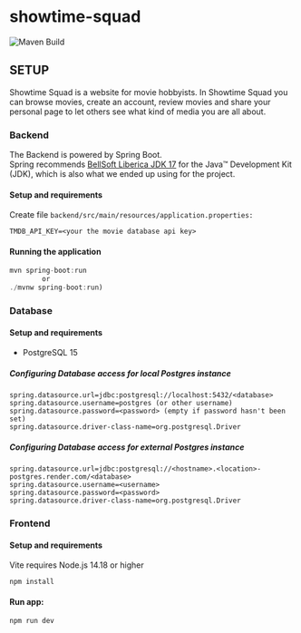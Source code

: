 # showtime-squad

![Maven Build](https://github.com/tvt22-3/showtime-squad/actions/workflows/backend-tests.yaml/badge.svg)

## SETUP

Showtime Squad is a website for movie hobbyists. In Showtime Squad 
you can browse movies, create an account, review movies and share
your personal page to let others see what kind of media you are
all about. 


### Backend

The Backend is powered by Spring Boot. <br>
Spring recommends [BellSoft Liberica JDK 17](https://bell-sw.com/pages/downloads/#jdk-17-lts)
for the Java™ Development Kit (JDK), which is also what we ended
up using for the project.

#### Setup and requirements

Create file ```backend/src/main/resources/application.properties:```

```
TMDB_API_KEY=<your the movie database api key>
```

#### Running the application

``` java
mvn spring-boot:run
        or
./mvnw spring-boot:run)
```

### Database

#### Setup and requirements

- PostgreSQL 15

##### Configuring Database access for local Postgres instance

```
spring.datasource.url=jdbc:postgresql://localhost:5432/<database>
spring.datasource.username=postgres (or other username)
spring.datasource.password=<password> (empty if password hasn't been set)
spring.datasource.driver-class-name=org.postgresql.Driver
```

##### Configuring Database access for external Postgres instance

```
spring.datasource.url=jdbc:postgresql://<hostname>.<location>-postgres.render.com/<database>
spring.datasource.username=<username>
spring.datasource.password=<password>
spring.datasource.driver-class-name=org.postgresql.Driver
```

### Frontend

#### Setup and requirements

Vite requires Node.js 14.18 or higher

`npm install`

#### Run app:

`npm run dev`
